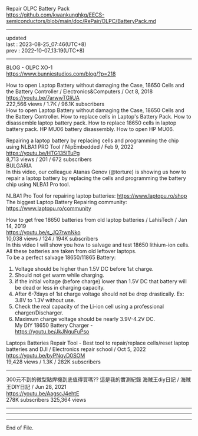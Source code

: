 Repair OLPC Battery Pack  
  https://github.com/kwankunghkg/EECS-semiconductors/blob/main/doc/RePair/OLPC/BatteryPack.md  
  
  
----------------------------------------  
  
updated  
last : 2023-08-25_07:46(UTC+8)  
prev : 2022-10-07_13:19(UTC+8)  
  
----------------------------------------  
  
  
BLOG - OLPC XO-1   
	https://www.bunniestudios.com/blog/?p=218  
  
How to open Laptop Battery without damaging the Case, 18650 Cells and the Battery Controller / Electronics&Computers / Oct 8, 2018  
https://youtu.be/7arwwTGliUA  
222,566 views / 1.7K / 96.1K subscribers  
How to open Laptop Battery without damaging the Case, 18650 Cells and the Battery Controller. How to replace cells in Laptop's Battery Pack. How to disassemble laptop battery pack. How to replace 18650 cells in laptop battery pack. HP MU06 battery disassembly. How to open HP MU06.  
  
  
  
Repairing a laptop battery by replacing cells and programming the chip using NLBA1 PRO Tool / NipEmbedded /  Feb 9, 2022  
https://youtu.be/HTG135lTuPg  
8,713 views / 201 / 672 subscribers  
BULGARIA  
In this video, our colleague Atanas Genov (@torture) is showing us how to repair a laptop battery by replacing the cells and programming the battery chip using NLBA1 Pro tool.  
  
NLBA1 Pro Tool for repairing laptop batteries: https://www.laptopu.ro/shop  
The biggest Laptop Battery Repairing community: https://www.laptopu.ro/community  
  
  
How to get free 18650 batteries from old laptop batteries / LahisTech / Jan 14, 2019  
https://youtu.be/s_JQ7rwnNko  
10,038 views / 124 / 194K subscribers  
In this video I will show you how to salvage and test 18650 lithium-ion cells. All these batteries are taken from old leftover laptops.  
To be a perfect salvage 18650/11865 Battery:  
1) Voltage should be higher than 1.5V DC before 1st charge.  
2) Should not get warm while charging.   
3) if the initial voltage (before charge) lower than 1.5V DC that battery will be dead or less in charging capacity.  
4) After 6-7days of 1st charge voltage should not be drop drastically. Ex: 3.8V to 1.3V without use.  
5) Check the real capacity of the Li-ion cell using a professional charger/Discharger.  
6) Maximum charge voltage should be nearly 3.9V-4.2V DC.  
My DIY 18650 Battery Charger -   
  https://youtu.be/JkJNguFuPso  
  
  
Laptops Batteries Repair Tool - Best tool to repair/replace cells/reset laptop batteries and DJI / Electronics repair school / Oct 5, 2022  
https://youtu.be/byPNqyD0SOM  
19,428 views / 1.3K / 282K subscribers  
  
----------------------------------------  
  
300元不到的微型點焊機到底值得買嗎?? 這是我的實測紀錄 海賊王diy日記 / 海賊王DIY日記 /  Jun 28, 2021  
https://youtu.be/AagscJ4ehtE  
278K subscribers  325,364 views   
  
----------------------------------------  
  
----------------------------------------  
  
----------------------------------------  
End of File.  
